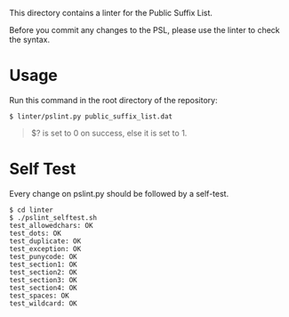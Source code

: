 This directory contains a linter for the Public Suffix List.

Before you commit any changes to the PSL, please use the linter to check the syntax.

# Usage

Run this command in the root directory of the repository:

```
$ linter/pslint.py public_suffix_list.dat
```

> $? is set to 0 on success, else it is set to 1.


# Self Test

Every change on pslint.py should be followed by a self-test.

```
$ cd linter
$ ./pslint_selftest.sh
test_allowedchars: OK
test_dots: OK
test_duplicate: OK
test_exception: OK
test_punycode: OK
test_section1: OK
test_section2: OK
test_section3: OK
test_section4: OK
test_spaces: OK
test_wildcard: OK
```
